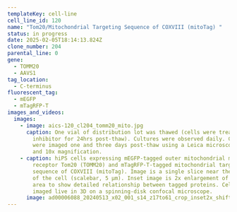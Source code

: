 ```yaml
---
templateKey: cell-line
cell_line_id: 120
name: "Tom20/Mitochondrial Targeting Sequence of COXVIII (mitoTag) "
status: in progress
date: 2025-02-05T18:14:13.824Z
clone_number: 204
parental_line: 0
gene:
  - TOMM20
  - AAVS1
tag_location:
  - C-terminus
fluorescent_tag:
  - mEGFP
  - mTagRFP-T
images_and_videos:
  images:
    - image: aics-120_cl204_tomm20_mito.jpg
      caption: One vial of distribution lot was thawed (cells were treated with ROCK
        inhibitor for 24hrs post-thaw). Cultures were observed daily. Colonies
        were imaged one and three days post-thaw using a Leica microscope at 4x
        and 10x magnification.
    - caption: hiPS cells expressing mEGFP-tagged outer mitochondrial membrane
        receptor Tom20 (TOMM20) and mTagRFP-T-tagged mitochondrial targeting
        sequence of COXVIII (mitoTag). Image is a single slice near the bottom
        of the cell (scalebar, 5 μm). Inset image is 2x enlargement of boxed
        area to show detailed relationship between tagged proteins. Cells were
        imaged live in 3D on a spinning-disk confocal microscope.
      image: ad00006088_20240513_x02_001_s14_z17to61_crop_inset2x_shifted_scalebar5um_rgb_z14.jpg
---
```

